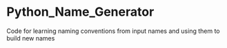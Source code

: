 # Python_Name_Generator
Code for learning naming conventions from input names and using them to build new names
